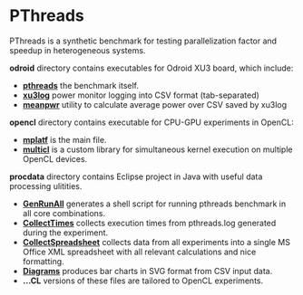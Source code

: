 PThreads
=========================

PThreads is a synthetic benchmark for testing parallelization factor and speedup in heterogeneous systems.

**odroid** directory contains executables for Odroid XU3 board, which include:

* **[pthreads](odroid/pthreads.c)** the benchmark itself.
* **[xu3log](odroid/xu3log.c)** power monitor logging into CSV format (tab-separated)
* **[meanpwr](odroid/meanpwr.c)** utility to calculate average power over CSV saved by xu3log

**opencl** directory contains executable for CPU-GPU experiments in OpenCL:

* **[mplatf](opencl/mplatf.c)** is the main file.
* **[multicl](opencl/multicl.h)** is a custom library for simultaneous kernel execution on multiple OpenCL devices.

**procdata** directory contains Eclipse project in Java with useful data processing ulitities.

* **[GenRunAll](procdata/src/ncl/cs/prime/odroid/GenRunAll.java)** generates a shell script for running pthreads benchmark in all core combinations.
* **[CollectTimes](procdata/src/ncl/cs/prime/odroid/CollectTimes.java)** collects execution times from pthreads.log generated during the experiment.
* **[CollectSpreadsheet](procdata/src/ncl/cs/prime/odroid/CollectSpreadsheet.java)** collects data from all experiments into a single MS Office XML spreadsheet with all relevant calculations and nice formatting.
* **[Diagrams](procdata/src/ncl/cs/prime/diagrams/Diagrams.java)** produces bar charts in SVG format from CSV input data.
* **...CL** versions of these files are tailored to OpenCL experiments.

